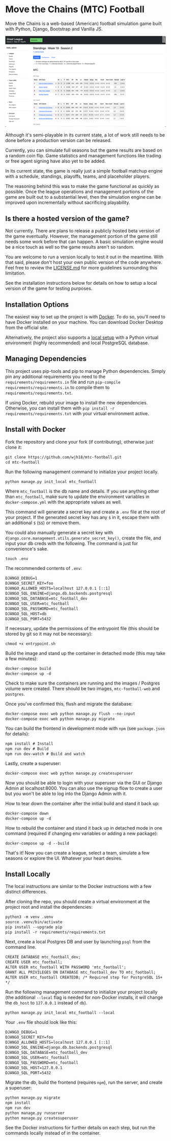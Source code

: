 # Move the Chains (MTC) Football

Move the Chains is a web-based (American) football simulation game built with Python, Django, Bootstrap and Vanilla JS.

![A screenshot of the divisional standings page](screenshots/divisional-standings.png)

Although it's semi-playable in its current state, a lot of work still needs to be done before a production version can be released.

Currently, you can simulate full seasons but the game results are based on a random coin flip. Game statistics and management functions like trading or free agent signing have also yet to be added.

In its current state, the game is really just a simple football matchup engine with a schedule, standings, playoffs, teams, and placeholder players.

The reasoning behind this was to make the game functional as quickly as possible. Once the league operations and management portions of the game are built out to a substantial level, then the simulation engine can be improved upon incrementally without sacrificing playability.

## Is there a hosted version of the game?

Not currently. There are plans to release a publicly hosted beta version of the game eventually. However, the management portion of the game still needs some work before that can happen. A basic simulation engine would be a nice touch as well so the game results aren't so random.

You are welcome to run a version locally to test it out in the meantime. With that said, please don't host your own public version of the code anywhere. Feel free to review the [LICENSE.md](https://github.com/wjh18/mtc-football/blob/master/LICENSE.md) for more guidelines surrounding this limitation.

See the installation instructions below for details on how to setup a local version of the game for testing purposes.

## Installation Options

The easiest way to set up the project is with [Docker](#install-with-docker). To do so, you'll need to have Docker installed on your machine. You can download Docker Desktop from the official site.

Alternatively, the project also supports a [local setup](#install-locally) with a Python virtual environment (highly recommended) and local PostgreSQL database.

## Managing Dependencies

This project uses pip-tools and pip to manage Python dependencies. Simply pin any additional requirements you need to the `requirements/requirements.in` file and run `pip-compile requirements/requirements.in` to compile them to `requirements/requirements.txt`.

If using Docker, rebuild your image to install the new dependencies. Otherwise, you can install them with `pip install -r requirements/requirements.txt` with your virtual environment active.

## Install with Docker

Fork the repository and clone your fork (if contributing), otherwise just clone it:

```shell
git clone https://github.com/wjh18/mtc-football.git
cd mtc-football
```

Run the following management command to initialize your project locally.

```shell
python manage.py init_local mtc_football
```

Where `mtc_football` is the db name and details. If you use anything other than `mtc_football`, make sure to update the environment variables in `docker-compose.yml` with the appropriate values as well.

This command will generate a secret key and create a `.env` file at the root of your project. If the generated secret key has any `$` in it, escape them with an additional `$` (`$$`) or remove them.

You could also manually generate a secret key with `django.core.management.utils.generate_secret_key()`, create the file, and input your db creds with the following. The command is just for convenience's sake.

```shell
touch .env
```

The recommended contents of `.env`:

```text
DJANGO_DEBUG=1
DJANGO_SECRET_KEY=foo
DJANGO_ALLOWED_HOSTS=localhost 127.0.0.1 [::1]
DJANGO_SQL_ENGINE=django.db.backends.postgresql
DJANGO_SQL_DATABASE=mtc_football_dev
DJANGO_SQL_USER=mtc_football
DJANGO_SQL_PASSWORD=mtc_football
DJANGO_SQL_HOST=db
DJANGO_SQL_PORT=5432
```

If necessary, update the permissions of the entrypoint file (this should be stored by git so it may not be necessary):

```shell
chmod +x entrypoint.sh
```

Build the image and stand up the container in detached mode (this may take a few minutes):

```shell
docker-compose build
docker-compose up -d
```

Check to make sure the containers are running and the images / Postgres volume were created. There should be two images, `mtc-football-web` and `postgres`.

Once you've confirmed this, flush and migrate the database:

```shell
docker-compose exec web python manage.py flush --no-input
docker-compose exec web python manage.py migrate
```

You can build the frontend in development mode with `npm` (see `package.json` for details):

```shell
npm install # Install
npm run dev # Build
npm run dev-watch # Build and watch
```

Lastly, create a superuser:

```shell
docker-compose exec web python manage.py createsuperuser
```

Now you should be able to login with your superuser via the GUI or Django Admin at localhost:8000. You can also use the signup flow to create a user but you won't be able to log into the Django Admin with it.

How to tear down the container after the initial build and stand it back up:

```shell
docker-compose down
docker-compose up -d
```

How to rebuild the container and stand it back up in detached mode in one command (required if changing env variables or adding a new package):

```shell
docker-compose up -d --build
```

That's it! Now you can create a league, select a team, simulate a few seasons or explore the UI. Whatever your heart desires.

## Install Locally

The local instructions are similar to the Docker instructions with a few distinct differences.

After cloning the repo, you should create a virtual environment at the project root and install the dependencies:

```shell
python3 -m venv .venv
source .venv/bin/activate
pip install --upgrade pip
pip install -r requirements/requirements.txt
```

Next, create a local Postgres DB and user by launching `psql` from the command line.

```postgresql
CREATE DATABASE mtc_football_dev;
CREATE USER mtc_football;
ALTER USER mtc_football WITH PASSWORD 'mtc_football';
GRANT ALL PRIVILEGES ON DATABASE mtc_football_dev TO mtc_football;
ALTER USER mtc_football CREATEDB; /* Required step for PostgreSQL 15+ */
```

Run the following management command to initialize your project locally (the additional `--local` flag is needed for non-Docker installs, it will change the `db_host` to `127.0.0.1` instead of `db`).

```shell
python manage.py init_local mtc_football --local
```

Your `.env` file should look like this:

```text
DJANGO_DEBUG=1
DJANGO_SECRET_KEY=foo
DJANGO_ALLOWED_HOSTS=localhost 127.0.0.1 [::1]
DJANGO_SQL_ENGINE=django.db.backends.postgresql
DJANGO_SQL_DATABASE=mtc_football_dev
DJANGO_SQL_USER=mtc_football
DJANGO_SQL_PASSWORD=mtc_football
DJANGO_SQL_HOST=127.0.0.1
DJANGO_SQL_PORT=5432
```

Migrate the db, build the frontend (requires `npm`), run the server, and create a superuser:

```shell
python manage.py migrate
npm install
npm run dev
python manage.py runserver
python manage.py createsuperuser
```

See the Docker instructions for further details on each step, but run the commands locally instead of in the container.
